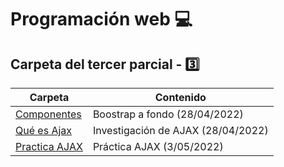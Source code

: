 
# Programación web :computer:

## Carpeta del tercer parcial - :three:

| Carpeta | Contenido |
| ------- | --------- |
| [Componentes](Componentes/index.html) | Boostrap a fondo (28/04/2022) |
| [Qué es Ajax](Qué%20es%20AJAX/Investigación%20AJAX.md) | Investigación de AJAX (28/04/2022) |
| [Practica AJAX](Practica%20AJAX/index.html) | Práctica AJAX (3/05/2022) |